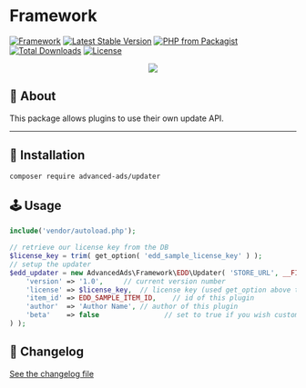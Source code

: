 # Framework

[![Framework](https://img.shields.io/badge/AdvancedAds-Updater-brightgreen)](https://wpadvancedads.com/)
[![Latest Stable Version](https://poser.pugx.org/advanced-ads/updater/v/stable)](https://packagist.org/packages/advanced-ads/updater)
[![PHP from Packagist](https://img.shields.io/packagist/php-v/advanced-ads/updater.svg)](https://packagist.org/packages/advanced-ads/updater)
[![Total Downloads](https://poser.pugx.org/advanced-ads/updater/downloads)](https://packagist.org/packages/advanced-ads/updater)
[![License](https://poser.pugx.org/advanced-ads/updater/license)](https://packagist.org/packages/advanced-ads/updater)

<p align="center">
	<img src="https://img.icons8.com/nolan/256/minecraft-logo.png"/>
</p>

## 📃 About

This package allows plugins to use their own update API.

---

## 💾 Installation

``` bash
composer require advanced-ads/updater
```

## 🕹 Usage

```php
include('vendor/autoload.php');

// retrieve our license key from the DB
$license_key = trim( get_option( 'edd_sample_license_key' ) );
// setup the updater
$edd_updater = new AdvancedAds\Framework\EDD\Updater( 'STORE_URL', __FILE__, array(
    'version' => '1.0',		// current version number
    'license' => $license_key,	// license key (used get_option above to retrieve from DB)
    'item_id' => EDD_SAMPLE_ITEM_ID,	// id of this plugin
    'author'  => 'Author Name',	// author of this plugin
    'beta'    => false                // set to true if you wish customers to receive update notifications of beta releases
) );
```

## 📖 Changelog

[See the changelog file](./CHANGELOG.md)
